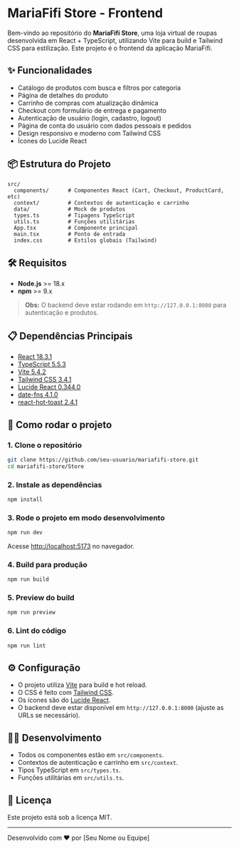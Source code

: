 # MariaFifi Store - Frontend

Bem-vindo ao repositório do **MariaFifi Store**, uma loja virtual de roupas desenvolvida em React + TypeScript, utilizando Vite para build e Tailwind CSS para estilização. Este projeto é o frontend da aplicação MariaFifi.

## ✨ Funcionalidades

- Catálogo de produtos com busca e filtros por categoria
- Página de detalhes do produto
- Carrinho de compras com atualização dinâmica
- Checkout com formulário de entrega e pagamento
- Autenticação de usuário (login, cadastro, logout)
- Página de conta do usuário com dados pessoais e pedidos
- Design responsivo e moderno com Tailwind CSS
- Ícones do Lucide React

## 📦 Estrutura do Projeto

```
src/
  components/      # Componentes React (Cart, Checkout, ProductCard, etc)
  context/         # Contextos de autenticação e carrinho
  data/            # Mock de produtos
  types.ts         # Tipagens TypeScript
  utils.ts         # Funções utilitárias
  App.tsx          # Componente principal
  main.tsx         # Ponto de entrada
  index.css        # Estilos globais (Tailwind)
```

## 🛠️ Requisitos

- **Node.js** >= 18.x
- **npm** >= 9.x

> **Obs:** O backend deve estar rodando em `http://127.0.0.1:8000` para autenticação e produtos.

## 📋 Dependências Principais

- [React 18.3.1](https://react.dev/)
- [TypeScript 5.5.3](https://www.typescriptlang.org/)
- [Vite 5.4.2](https://vitejs.dev/)
- [Tailwind CSS 3.4.1](https://tailwindcss.com/)
- [Lucide React 0.344.0](https://lucide.dev/)
- [date-fns 4.1.0](https://date-fns.org/)
- [react-hot-toast 2.4.1](https://react-hot-toast.com/)

## 🚀 Como rodar o projeto

### 1. Clone o repositório

```bash
git clone https://github.com/seu-usuario/mariafifi-store.git
cd mariafifi-store/Store
```

### 2. Instale as dependências

```bash
npm install
```

### 3. Rode o projeto em modo desenvolvimento

```bash
npm run dev
```

Acesse [http://localhost:5173](http://localhost:5173) no navegador.

### 4. Build para produção

```bash
npm run build
```

### 5. Preview do build

```bash
npm run preview
```

### 6. Lint do código

```bash
npm run lint
```

## ⚙️ Configuração

- O projeto utiliza [Vite](https://vitejs.dev/) para build e hot reload.
- O CSS é feito com [Tailwind CSS](https://tailwindcss.com/).
- Os ícones são do [Lucide React](https://lucide.dev/).
- O backend deve estar disponível em `http://127.0.0.1:8000` (ajuste as URLs se necessário).

## 🧑‍💻 Desenvolvimento

- Todos os componentes estão em `src/components`.
- Contextos de autenticação e carrinho em `src/context`.
- Tipos TypeScript em `src/types.ts`.
- Funções utilitárias em `src/utils.ts`.

## 📝 Licença

Este projeto está sob a licença MIT.

---

Desenvolvido com ❤️ por [Seu Nome ou Equipe]